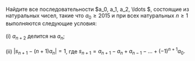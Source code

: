 Найдите все последовательности $a_0, a_1, a_2, \ldots $, состоящие из натуральных чисел, такие что $a_0 \geqslant 2015$ и при всех натуральных $n\geqslant 1$
выполняются следующие условия:
<br/> <br/>(i) $a_{n+2}$ делится на $a_n$;
<br/> <br/>(ii) $|s_{n+1}-(n+1)a_n|=1$, где $s_{n+1} = a_{n+1}-a_n+a_{n-1}-\ldots +(-1)^{n+1}a_0.$